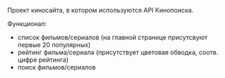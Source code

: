 Проект киносайта, в котором используются API Кинопоиска.

Функционал:
- список фильмов/сериалов (на главной странице присутсвуют первые 20 популярных)
- рейтинг фильма/сериала (присутствует цветовая обводка, соотв. цифре рейтинга)
- поиск фильмов/сериалов
